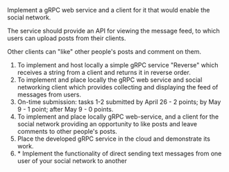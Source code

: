 Implement a gRPC web service and a client for it that would enable the social network.

The service should provide an API for viewing the message feed, to which users can upload posts from their clients.

Other clients can "like" other people's posts and comment on them.


1. To implement and host locally a simple gRPC service "Reverse" which receives a string from a client and returns it in reverse order.
2. To implement and place locally the gRPC web service and social networking client which provides collecting and displaying the feed of messages from users.
3. On-time submission: tasks 1-2 submitted by April 26 - 2 points; by May 9 - 1 point; after May 9 - 0 points.
4. To implement and place locally gRPC web-service, and a client for the social network providing an opportunity to like posts and leave comments to other people's posts.
5. Place the developed gRPC service in the cloud and demonstrate its work.
6. \* Implement the functionality of direct sending text messages from one user of your social network to another
